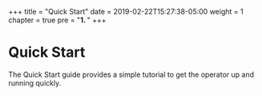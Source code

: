 +++
title = "Quick Start"
date = 2019-02-22T15:27:38-05:00
weight = 1
chapter = true
pre = "<b>1. </b>"
+++



# Quick Start

The Quick Start guide provides a simple tutorial to get the operator up and running quickly.
